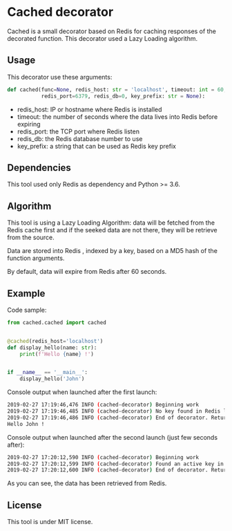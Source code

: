# Cached decorator

Cached is a small decorator based on Redis for caching responses of the 
decorated function. This decorator used a Lazy Loading algorithm.

## Usage 

This decorator use these arguments:

````python
def cached(func=None, redis_host: str = 'localhost', timeout: int = 60,
           redis_port=6379, redis_db=0, key_prefix: str = None):
````

- redis_host: IP or hostname where Redis is installed
- timeout: the number of seconds where the data lives into Redis before expiring
- redis_port: the TCP port where Redis listen
- redis_db: the Redis database number to use
- key_prefix: a string that can be used as Redis key prefix

## Dependencies

This tool used only Redis as dependency and Python >= 3.6.

## Algorithm

This tool is using a Lazy Loading Algorithm: data will be fetched from the 
Redis cache first and if the seeked data are not there, they will be 
retrieve from the source. 

Data are stored into Redis , indexed by a key, based on a MD5 hash of the 
function arguments.

By default, data will expire from Redis after 60 seconds.

## Example

Code sample:

```python
from cached.cached import cached


@cached(redis_host='localhost')
def display_hello(name: str):
    print(f'Hello {name} !')


if __name__ == '__main__':
    display_hello('John')
```

Console output when launched after the first launch:

````sh
2019-02-27 17:19:46,476 INFO (cached-decorator) Beginning work
2019-02-27 17:19:46,485 INFO (cached-decorator) No key found in Redis load data from function
2019-02-27 17:19:46,486 INFO (cached-decorator) End of decorator. Returns data
Hello John !
````

Console output when launched after the second launch (just few seconds after):

````sh
2019-02-27 17:20:12,590 INFO (cached-decorator) Beginning work
2019-02-27 17:20:12,599 INFO (cached-decorator) Found an active key in Redis (_cache___main__.display_hello.21b48b22581ff3caca703be2cfbf05e0)
2019-02-27 17:20:12,600 INFO (cached-decorator) End of decorator. Returns data
````

As you can see, the data has been retrieved from Redis.

## License

This tool is under MIT license.